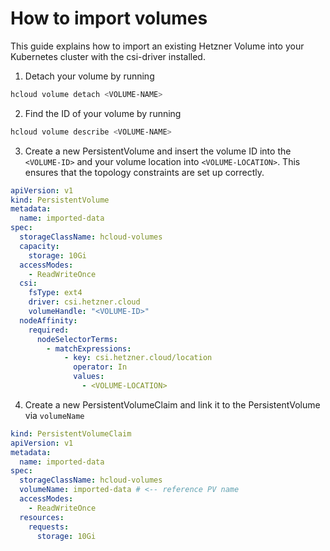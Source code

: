 # How to import volumes

This guide explains how to import an existing Hetzner Volume into your Kubernetes cluster with the csi-driver installed.

1. Detach your volume by running

```bash
hcloud volume detach <VOLUME-NAME>
```

2. Find the ID of your volume by running

```bash
hcloud volume describe <VOLUME-NAME>
```

3. Create a new PersistentVolume and insert the volume ID into the `<VOLUME-ID>` and your volume location into `<VOLUME-LOCATION>`. This ensures that the topology constraints are set up correctly.

```yaml
apiVersion: v1
kind: PersistentVolume
metadata:
  name: imported-data
spec:
  storageClassName: hcloud-volumes
  capacity:
    storage: 10Gi
  accessModes:
    - ReadWriteOnce
  csi:
    fsType: ext4
    driver: csi.hetzner.cloud
    volumeHandle: "<VOLUME-ID>"
  nodeAffinity:
    required:
      nodeSelectorTerms:
        - matchExpressions:
            - key: csi.hetzner.cloud/location
              operator: In
              values:
                - <VOLUME-LOCATION>
```

4. Create a new PersistentVolumeClaim and link it to the PersistentVolume via `volumeName`

```yaml
kind: PersistentVolumeClaim
apiVersion: v1
metadata:
  name: imported-data
spec:
  storageClassName: hcloud-volumes
  volumeName: imported-data # <-- reference PV name
  accessModes:
    - ReadWriteOnce
  resources:
    requests:
      storage: 10Gi
```
